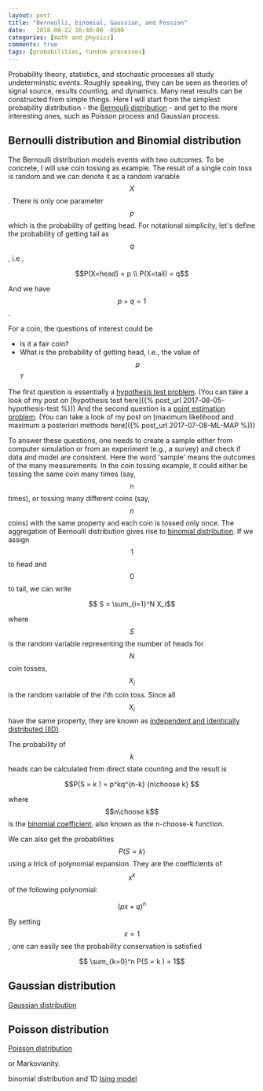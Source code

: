 ```yaml
---
layout: post
title: "Bernoulli, binomial, Gaussian, and Possion"
date:   2018-08-22 10:40:00 -0500
categories: [math and physics]
comments: true
tags: [probabilities, random processes]
---
```


Probability theory, statistics, and stochastic processes all study undeterminstic
events. Roughly speaking, they can be seen as theories of signal source,
results counting, and dynamics.
Many neat results can be constructed from simple things. Here I will start from
the simplest probability distribution - the
[Bernoulli distribution](https://en.wikipedia.org/wiki/Bernoulli_distribution) -
and get to the more interesting ones, such as Poisson process and Gaussian process.

## Bernoulli distribution and Binomial distribution

The Bernoulli distribution models events with two outcomes. To be concrete, I
will use coin tossing as example.
The result of a single coin toss is random and we can denote it as a random
variable $$X$$. There is only one parameter
$$p$$ which is the probability of getting head. For notational simplicity,
let's define the probability of getting tail as $$q$$, i.e.,

$$P(X=head) = p \\ P(X=tail) = q$$

And we have $$ p + q = 1$$.

For a coin, the questions of interest could be

* Is it a fair coin?
* What is the probability of getting head, i.e., the value of $$p$$?

The first question is essentially a [hypothesis test problem](https://en.wikipedia.org/wiki/Statistical_hypothesis_testing).
(You can take a look of my post on [hypothesis test here]({% post_url 2017-08-05-hypothesis-test %}))
And the second question is a [point estimation problem](https://en.wikipedia.org/wiki/Point_estimation).
(You can take a look of my post on [maximum likelihood and maximum a posteriori methods here]({% post_url 2017-07-08-ML-MAP %}))

To answer these questions, one needs to create a sample either from computer
simulation or from an experiment (e.g., a survey) and check if data and model
are consistent.
Here the word 'sample' means the outcomes of the many measurements. In the coin
tossing example, it could either be tossing the same coin many times (say, $$n$$
times), or tossing many different coins (say, $$n$$ coins) with the same property
and each coin is tossed only once.
The aggregation of Bernoulli distribution gives rise to
[binomial distribution](https://en.wikipedia.org/wiki/Binomial_distribution).
If we assign $$1$$ to head and $$0$$ to tail, we can write

$$ S = \sum_{i=1}^N X_i$$

where $$S$$ is the random variable representing the number of heads for $$N$$
coin tosses, $$X_i$$ is the random variable of the i'th coin toss. Since all
$$X_i$$ have the same property, they are known as
[independent and identically distributed (IID)](https://en.wikipedia.org/wiki/Independent_and_identically_distributed_random_variables).

The probability of $$k$$ heads can be calculated from direct state counting and
the result is

$$P(S = k ) = p^kq^{n-k} {n\choose k} $$

where $$n\choose k$$ is the [binomial coefficient](https://en.wikipedia.org/wiki/Binomial_coefficient),
also known as the n-choose-k function.

We can also get the probabilities $$P(S=k)$$ using a trick of polynomial expansion.
They are the coefficients of $$x^k$$ of the following polynomial:

$$ (px + q)^n $$

By setting $$x=1$$, one can easily see the probability conservation is satisfied

$$ \sum_{k=0}^n P(S = k ) = 1$$

## Gaussian distribution

[Gaussian distribution](https://en.wikipedia.org/wiki/Normal_distribution)

## Poisson distribution


[Poisson distribution](https://en.wikipedia.org/wiki/Poisson_distribution)

or Markovianity.


binomial distribution and 1D [Ising model]()



